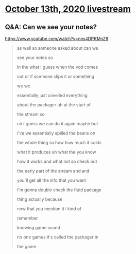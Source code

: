 # [October 13th, 2020 livestream](../2020-10-13.md)
## Q&A: Can we see your notes?
https://www.youtube.com/watch?v=nns4DPKMnZ8
> as well so someone asked about can we
> 
> see your notes so
> 
> in the what i guess when the vod comes
> 
> out or if someone clips it or something
> 
> we we
> 
> essentially just unveiled everything
> 
> about the packager uh at the start of
> 
> the stream so
> 
> uh i guess we can do it again maybe but
> 
> i've we essentially spilled the beans on
> 
> the whole thing so how how much it costs
> 
> what it produces uh what the you know
> 
> how it works and what not so check out
> 
> the early part of the stream and and
> 
> you'll get all the info that you want
> 
> i'm gonna double check the fluid package
> 
> thing actually because
> 
> now that you mention it i kind of
> 
> remember
> 
> knowing game sound
> 
> no one games it's called the packager in
> 
> the game
> 
